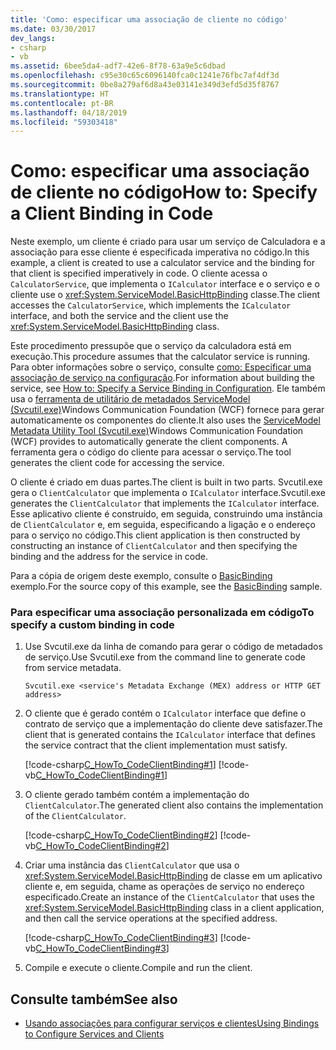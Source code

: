 ```yaml
---
title: 'Como: especificar uma associação de cliente no código'
ms.date: 03/30/2017
dev_langs:
- csharp
- vb
ms.assetid: 6bee5da4-adf7-42e6-8f78-63a9e5c6dbad
ms.openlocfilehash: c95e30c65c6096140fca0c1241e76fbc7af4df3d
ms.sourcegitcommit: 0be8a279af6d8a43e03141e349d3efd5d35f8767
ms.translationtype: HT
ms.contentlocale: pt-BR
ms.lasthandoff: 04/18/2019
ms.locfileid: "59303418"
---
```

# <a name="how-to-specify-a-client-binding-in-code"></a><span data-ttu-id="11ea7-102">Como: especificar uma associação de cliente no código</span><span class="sxs-lookup"><span data-stu-id="11ea7-102">How to: Specify a Client Binding in Code</span></span>
<span data-ttu-id="11ea7-103">Neste exemplo, um cliente é criado para usar um serviço de Calculadora e a associação para esse cliente é especificada imperativa no código.</span><span class="sxs-lookup"><span data-stu-id="11ea7-103">In this example, a client is created to use a calculator service and the binding for that client is specified imperatively in code.</span></span> <span data-ttu-id="11ea7-104">O cliente acessa o `CalculatorService`, que implementa o `ICalculator` interface e o serviço e o cliente use o <xref:System.ServiceModel.BasicHttpBinding> classe.</span><span class="sxs-lookup"><span data-stu-id="11ea7-104">The client accesses the `CalculatorService`, which implements the `ICalculator` interface, and both the service and the client use the <xref:System.ServiceModel.BasicHttpBinding> class.</span></span>  
  
 <span data-ttu-id="11ea7-105">Este procedimento pressupõe que o serviço da calculadora está em execução.</span><span class="sxs-lookup"><span data-stu-id="11ea7-105">This procedure assumes that the calculator service is running.</span></span> <span data-ttu-id="11ea7-106">Para obter informações sobre o serviço, consulte [como: Especificar uma associação de serviço na configuração](../../../docs/framework/wcf/how-to-specify-a-service-binding-in-configuration.md).</span><span class="sxs-lookup"><span data-stu-id="11ea7-106">For information about building the service, see [How to: Specify a Service Binding in Configuration](../../../docs/framework/wcf/how-to-specify-a-service-binding-in-configuration.md).</span></span> <span data-ttu-id="11ea7-107">Ele também usa o [ferramenta de utilitário de metadados ServiceModel (Svcutil.exe)](../../../docs/framework/wcf/servicemodel-metadata-utility-tool-svcutil-exe.md)Windows Communication Foundation (WCF) fornece para gerar automaticamente os componentes do cliente.</span><span class="sxs-lookup"><span data-stu-id="11ea7-107">It also uses the [ServiceModel Metadata Utility Tool (Svcutil.exe)](../../../docs/framework/wcf/servicemodel-metadata-utility-tool-svcutil-exe.md)Windows Communication Foundation (WCF) provides to automatically generate the client components.</span></span> <span data-ttu-id="11ea7-108">A ferramenta gera o código do cliente para acessar o serviço.</span><span class="sxs-lookup"><span data-stu-id="11ea7-108">The tool generates the client code for accessing the service.</span></span>  
  
 <span data-ttu-id="11ea7-109">O cliente é criado em duas partes.</span><span class="sxs-lookup"><span data-stu-id="11ea7-109">The client is built in two parts.</span></span> <span data-ttu-id="11ea7-110">Svcutil.exe gera o `ClientCalculator` que implementa o `ICalculator` interface.</span><span class="sxs-lookup"><span data-stu-id="11ea7-110">Svcutil.exe generates the `ClientCalculator` that implements the `ICalculator` interface.</span></span> <span data-ttu-id="11ea7-111">Esse aplicativo cliente é construído, em seguida, construindo uma instância de `ClientCalculator` e, em seguida, especificando a ligação e o endereço para o serviço no código.</span><span class="sxs-lookup"><span data-stu-id="11ea7-111">This client application is then constructed by constructing an instance of `ClientCalculator` and then specifying the binding and the address for the service in code.</span></span>  
  
 <span data-ttu-id="11ea7-112">Para a cópia de origem deste exemplo, consulte o [BasicBinding](../../../docs/framework/wcf/samples/basicbinding.md) exemplo.</span><span class="sxs-lookup"><span data-stu-id="11ea7-112">For the source copy of this example, see the [BasicBinding](../../../docs/framework/wcf/samples/basicbinding.md) sample.</span></span>  
  
### <a name="to-specify-a-custom-binding-in-code"></a><span data-ttu-id="11ea7-113">Para especificar uma associação personalizada em código</span><span class="sxs-lookup"><span data-stu-id="11ea7-113">To specify a custom binding in code</span></span>  
  
1. <span data-ttu-id="11ea7-114">Use Svcutil.exe da linha de comando para gerar o código de metadados de serviço.</span><span class="sxs-lookup"><span data-stu-id="11ea7-114">Use Svcutil.exe from the command line to generate code from service metadata.</span></span>  
  
    ```  
    Svcutil.exe <service's Metadata Exchange (MEX) address or HTTP GET address>   
    ```  
  
2. <span data-ttu-id="11ea7-115">O cliente que é gerado contém o `ICalculator` interface que define o contrato de serviço que a implementação do cliente deve satisfazer.</span><span class="sxs-lookup"><span data-stu-id="11ea7-115">The client that is generated contains the `ICalculator` interface that defines the service contract that the client implementation must satisfy.</span></span>  
  
     [!code-csharp[C_HowTo_CodeClientBinding#1](../../../samples/snippets/csharp/VS_Snippets_CFX/c_howto_codeclientbinding/cs/client.cs#1)]
     [!code-vb[C_HowTo_CodeClientBinding#1](../../../samples/snippets/visualbasic/VS_Snippets_CFX/c_howto_codeclientbinding/vb/client.vb#1)]  
  
3. <span data-ttu-id="11ea7-116">O cliente gerado também contém a implementação do `ClientCalculator`.</span><span class="sxs-lookup"><span data-stu-id="11ea7-116">The generated client also contains the implementation of the `ClientCalculator`.</span></span>  
  
     [!code-csharp[C_HowTo_CodeClientBinding#2](../../../samples/snippets/csharp/VS_Snippets_CFX/c_howto_codeclientbinding/cs/client.cs#2)]
     [!code-vb[C_HowTo_CodeClientBinding#2](../../../samples/snippets/visualbasic/VS_Snippets_CFX/c_howto_codeclientbinding/vb/client.vb#2)]  
  
4. <span data-ttu-id="11ea7-117">Criar uma instância das `ClientCalculator` que usa o <xref:System.ServiceModel.BasicHttpBinding> de classe em um aplicativo cliente e, em seguida, chame as operações de serviço no endereço especificado.</span><span class="sxs-lookup"><span data-stu-id="11ea7-117">Create an instance of the `ClientCalculator` that uses the <xref:System.ServiceModel.BasicHttpBinding> class in a client application, and then call the service operations at the specified address.</span></span>  
  
     [!code-csharp[C_HowTo_CodeClientBinding#3](../../../samples/snippets/csharp/VS_Snippets_CFX/c_howto_codeclientbinding/cs/client.cs#3)]
     [!code-vb[C_HowTo_CodeClientBinding#3](../../../samples/snippets/visualbasic/VS_Snippets_CFX/c_howto_codeclientbinding/vb/client.vb#3)]  
  
5. <span data-ttu-id="11ea7-118">Compile e execute o cliente.</span><span class="sxs-lookup"><span data-stu-id="11ea7-118">Compile and run the client.</span></span>  
  
## <a name="see-also"></a><span data-ttu-id="11ea7-119">Consulte também</span><span class="sxs-lookup"><span data-stu-id="11ea7-119">See also</span></span>

- [<span data-ttu-id="11ea7-120">Usando associações para configurar serviços e clientes</span><span class="sxs-lookup"><span data-stu-id="11ea7-120">Using Bindings to Configure Services and Clients</span></span>](../../../docs/framework/wcf/using-bindings-to-configure-services-and-clients.md)
